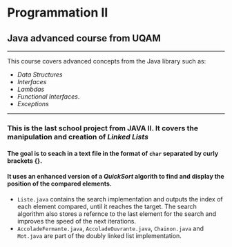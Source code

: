 # Programmation II

## Java advanced course from UQAM

---

This course covers advanced concepts from the Java library such as:
* _Data Structures_
* _Interfaces_
* _Lambdas_
* _Functional Interfaces_.
* _Exceptions_

---
### This is the last school project from JAVA II. It covers the manipulation and creation of _Linked Lists_
#### The goal is to seach in a text file in the format of `char` separated by curly brackets {}.
#### It uses an enhanced version of a _QuickSort_ algorith to find and display the position of the compared elements.

* `Liste.java` contains the search implementation and outputs the index of each element compared, until it reaches the target.
   The search algorithm also stores a refernce to the last element for the search and improves the speed of the next iterations.
* `AccoladeFermante.java`, `AccoladeOuvrante.java`, `Chainon.java` and `Mot.java` are part of the doubly linked list implementation.
